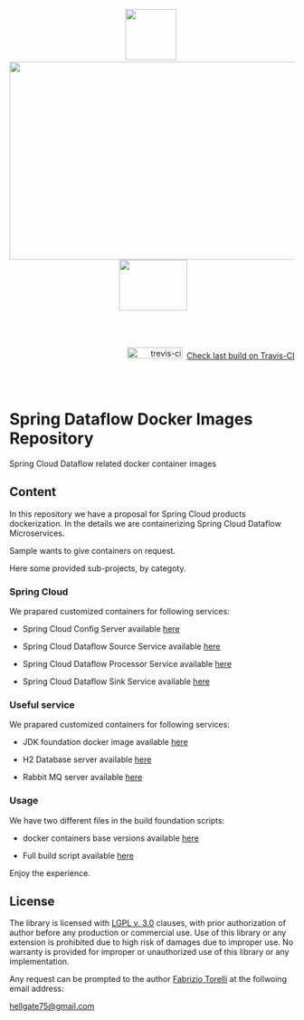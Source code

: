 <p align="center">
<image width="90" height="90" src="images/flow-centric-poc-logo.png"></image>&nbsp;
<image width="550" height="350" src="images/spring-dataflow-logo.png">
&nbsp;<image width="120" height="90" src="images/docker-logo.png"></image>
</p><br/>
<br/>
<p align="right">
<img src="https://travis-ci.org/hellgate75/spring-dataflow-docker.svg?branch=flow-centric" alt="trevis-ci" width="98" height="20" />
&nbsp;<a href="https://travis-ci.org/hellgate75/spring-dataflow-docker">Check last build on Travis-CI</a></p><br/>
<br/>




# Spring Dataflow Docker Images Repository

Spring Cloud Dataflow related docker container images





## Content

In this repository we have a proposal for Spring Cloud products dockerization. In the details we are containerizing Spring Cloud Dataflow Microservices.

Sample wants to give containers on request.

Here some provided sub-projects, by categoty.




### Spring Cloud

We prapared customized containers for following services:

* Spring Cloud Config Server available [here](/spring-cloud-config-server)

* Spring Cloud Dataflow Source Service available [here](/spring-dataflow-ms-source)

* Spring Cloud Dataflow Processor Service available [here](/spring-dataflow-ms-processor)

* Spring Cloud Dataflow Sink Service available [here](/spring-dataflow-ms-sink)




### Useful service

We prapared customized containers for following services:

* JDK foundation docker image available [here](/system-infra-oracle-jdk-1.8)

* H2 Database server available [here](/system-services-h2-database-server)

* Rabbit MQ server available [here](/system-services-rabbitmq)




### Usage



We have two different files in the build foundation scripts:

* docker containers base versions available [here](/docker-vars.sh)

* Full build script available [here](/build-all.sh)


Enjoy the experience.



## License

The library is licensed with [LGPL v. 3.0](/LICENSE) clauses, with prior authorization of author before any production or commercial use. Use of this library or any extension is prohibited due to high risk of damages due to improper use. No warranty is provided for improper or unauthorized use of this library or any implementation.

Any request can be prompted to the author [Fabrizio Torelli](https://www.linkedin.com/in/fabriziotorelli) at the follwoing email address:

[hellgate75@gmail.com](mailto:hellgate75@gmail.com)
